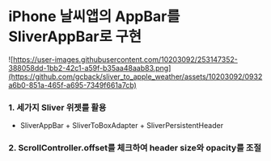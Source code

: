 # iPhone 날씨앱의 AppBar를 SliverAppBar로 구현


![https://user-images.githubusercontent.com/10203092/253147352-388058dd-1bb2-42c1-a59f-b35aa48aab83.png](https://github.com/gcback/sliver_to_apple_weather/assets/10203092/0932a6b0-851a-465f-a695-7349f661a7cb)

### 1. 세가지 Sliver 위젯를 활용
  - SliverAppBar + SliverToBoxAdapter + SliverPersistentHeader

### 2. ScrollController.offset를 체크하여 header size와 opacity를 조절
